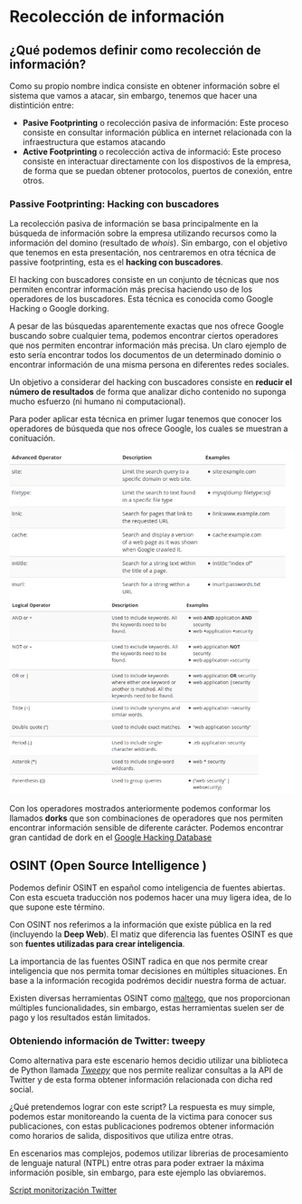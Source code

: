 # Recolección de información


## ¿Qué podemos definir como recolección de información?

Como su propio nombre indica consiste en obtener información sobre el sistema que vamos a atacar, sin embargo, tenemos que hacer una distintición entre:

* **Pasive Footprinting** o recolección pasiva de información: Este proceso consiste en consultar información pública en internet relacionada con la infraestructura que estamos atacando
* **Active Footprinting** o recolección activa de informació: Este proceso consiste en interactuar directamente con los dispostivos de la empresa, de forma que se puedan obtener protocolos, puertos de conexión, entre otros.

### Passive Footprinting: Hacking con buscadores
La recolección pasiva de información se basa principalmente en la búsqueda de información sobre la empresa utilizando recursos como la información del domino (resultado de _whois_). Sin embargo, con el objetivo que tenemos en esta presentación, nos centraremos en otra técnica de passive footprinting, esta es el **hacking con buscadores**.

El hacking con buscadores consiste en un conjunto de técnicas que nos permiten encontrar información más precisa haciendo uso de los operadores de los buscadores. Esta técnica es conocida como Google Hacking o Google dorking.

A pesar de las búsquedas aparentemente exactas que nos ofrece Google buscando sobre cualquier tema, podemos encontrar ciertos operadores que nos permiten encontrar información más precisa. Un claro ejemplo de esto sería encontrar todos los documentos de un determinado dominio o encontrar información de una misma persona en diferentes redes sociales.

Un objetivo a considerar del hacking con buscadores consiste en **reducir el número de resultados** de forma que analizar dicho contenido no suponga mucho esfuerzo (ni humano ni computacional).

Para poder aplicar esta técnica en primer lugar tenemos que conocer los operadores de búsqueda que nos ofrece Google, los cuales se muestran a conituación.

![Operadores de busqueda](img/googleHacking1.png)
![Operadores lógicos](img/GoogleHacking2.png)

Con los operadores mostrados anteriormente podemos conformar los llamados **dorks** que son combinaciones de operadores que nos permiten encontrar información sensible de diferente carácter. Podemos encontrar gran cantidad de dork en el [Google Hacking Database](https://www.exploit-db.com/google-hacking-database)
## OSINT (Open Source Intelligence )

Podemos definir OSINT en español como inteligencia de fuentes abiertas. Con esta escueta traducción nos podemos hacer una muy ligera idea, de lo que supone este término.

Con OSINT nos referimos a la información que existe pública en la red (incluyendo la __Deep Web__). El matiz que diferencia las fuentes OSINT es que son **fuentes utilizadas para crear inteligencia**.

La importancia de las fuentes OSINT radica en que nos permite crear inteligencia que nos permita tomar decisiones en múltiples situaciones. En base a la información recogida podrémos decidir nuestra forma de actuar.

Existen diversas herramientas OSINT como [maltego](https://en.wikipedia.org/wiki/Maltego), que nos proporcionan múltiples funcionalidades, sin embargo, estas herramientas suelen ser de pago y los resultados están limitados.

### Obteniendo información de Twitter: tweepy

Como alternativa para este escenario hemos decidio utilizar una biblioteca de Python llamada [_Tweepy_](https://tweepy.readthedocs.io/en/v3.5.0/) que nos permite realizar consultas a la API de Twitter y de esta forma obtener información relacionada con dicha red social.

¿Qué pretendemos lograr con este script? La respuesta es muy simple, podemos estar monitoreando la cuenta de la victima para conocer sus publicaciones, con estas publicaciones podremos obtener información como horarios de salida, dispositivos que utiliza entre otras.

En escenarios mas complejos, podemos utilizar librerias de procesamiento de lenguaje natural (NTPL) entre otras para poder extraer la máxima información posible, sin embargo, para este ejemplo las obviaremos.

[Script monitorización Twitter]()